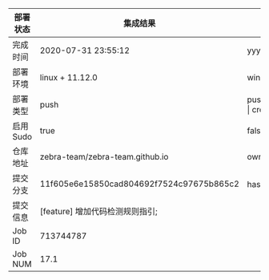 部署状态 | 集成结果 | 参考值
---|---|---
完成时间 | 2020-07-31 23:55:12 | yyyy-mm-dd hh:mm:ss
部署环境 | linux + 11.12.0 | window \| linux + stable
部署类型 | push | push \| pull_request \| api \| cron
启用Sudo | true | false \| true
仓库地址 | zebra-team/zebra-team.github.io | owner_name/repo_name
提交分支 | 11f605e6e15850cad804692f7524c97675b865c2 | hash 16位
提交信息 | [feature] 增加代码检测规则指引; |
Job ID   | 713744787 |
Job NUM  | 17.1 |
